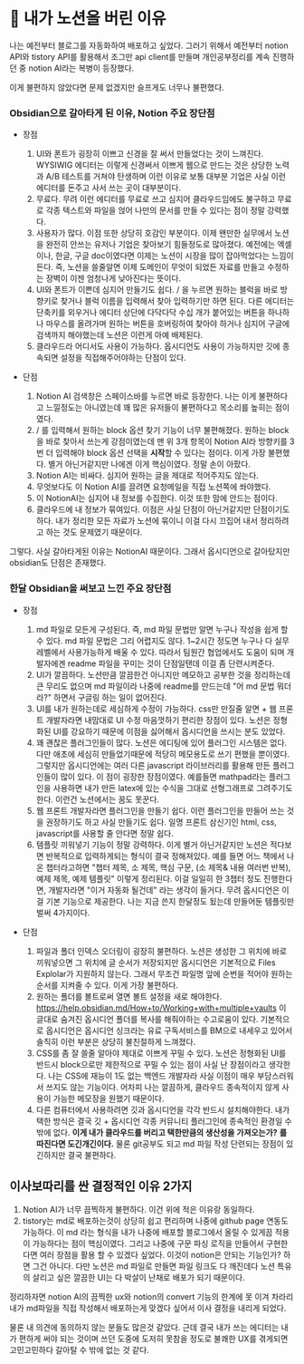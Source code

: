 # 🧳 내가 노션을 버린 이유

나는 예전부터 블로그를 자동화하여 배포하고 싶었다.
그러기 위해서 예전부터 notion API와 tistory API를 활용해서 조그만 api client를 만들며 개인공부정리를 계속 진행하던 중 notion AI라는 복병이 등장했다.

이게 불편하지 않았다면 문제 없겠지만 슬프게도 너무나 불편했다. 

### Obsidian으로 갈아타게 된 이유, Notion 주요 장단점
+ 장점
	1. UI와 폰트가 굉장히 이쁘고 신경을 잘 써서 만들었다는 것이 느껴진다.
		WYSIWIG 에디터는 이렇게 신경써서 이쁘게 웹으로 만드는 것은 상당한 노력과 A/B 테스트를 거쳐야 탄생하며 이런 이유로 보통 대부분 기업은 사실 이런 에디터를 돈주고 사서 쓰는 곳이 대부분이다.
	2. 무료다. 
		무려 이런 에디터를 무료로 쓰고 심지어 클라우드임에도 불구하고 무료로 각종 텍스트와 파일을 얹어 나만의 문서를 만들 수 있다는 점이 정말 강력했다.
	3. 사용자가 많다. 
		이점 또한 상당히 호감인 부분이다. 이제 왠만한 실무에서 노션을 완전히 안쓰는 유저나 기업은 찾아보기 힘들정도로 많아졌다. 예전에는 엑셀이나, 한글, 구글 doc이였다면 이제는 노션이 시장을 많이 잡아먹었다는 느낌이 든다. 즉, 노션을 쓸줄알면 이제 도메인이 무엇이 되었든 자료를 만들고 수정하는 장벽이 이젠 엄청나게 낮아진다는 뜻이다.
	4. UI와 폰트가 이쁜데 심지어 만들기도 쉽다.
		\/ 을 누르면 원하는 블럭을 바로 방향키로 찾거나 블럭 이름을 입력해서 찾아 입력하기만 하면 된다. 다른 에디터는 단축키를 외우거나 에디터 상단에 다닥다닥 수십 개가 붙어있는 버튼을 하나하나 마우스를 올려가며 원하는 버튼을 호버링하여 찾아야 하거나 심지어 구글에 검색까지 해야했는데 노션은 이런게 아예 배제된다.
	5. 클라우드라 어디서도 사용이 가능하다.
		옵시디언도 사용이 가능하지만 깃에 종속되면 설정을 직접해주어야하는 단점이 있다.
   

+ 단점
	1. Notion AI 검색창은 스페이스바를 누르면 바로 등장한다.
		나는 이게 불편하다고 느낄정도는 아니였는데 꽤 많은 유저들이 불편하다고 목소리를 높히는 점이였다.
	2. \/ 를 입력해서 원하는 block 옵션 찾기 기능이 너무 불편해졌다. 
		원하는 block을 바로 찾아서 쓰는게 강점이였는데 맨 위 3개 항목이 Notion AI라 방향키를 3번 더 입력해야 block 옵션 선택을 **시작**할 수 있다는 점이다. 
		이게 가장 불편했다. 별거 아닌거같지만 나에겐 이게 핵심이였다. 정말 손이 아팠다.
	3. Notion AI는 비싸다. 
		심지어 원하는 글을 제대로 적어주지도 않는다.
	4. 무엇보다도 이 Notion AI를 끌려면 요청메일을 직접 노션쪽에 쏴야했다.
	5. 이 NotionAI는 심지어 내 정보를 수집한다. 
		이것 또한 맘에 안드는 점이다.
	6. 클라우드에 내 정보가 묶여있다.
		이점은 사실 단점이 아닌거같지만 단점이기도하다. 내가 정리한 모든 자료가 노션에 묶이니 이걸 다시 끄집어 내서 정리하려고 하는 것도 문제였기 때문이다.

그렇다. 사실 갈아타게된 이유는 NotionAI 때문이다. 그래서 옵시디언으로 갈아탔지만 obsidian도 단점은 존재했다.

### 한달 Obsidian을 써보고 느낀 주요 장단점
+ 장점
	1. md 파일로 모든게 구성된다.
		즉, md 파일 문법만 알면 누구나 작성을 쉽게 할 수 있다. md 파일 문법은 그리 어렵지도 않다. 1~2시간 정도면 누구나 다 실무레벨에서 사용가능하게 배울 수 있다.
		따라서 팀원간 협업에서도 도움이 되며 개발자에겐 readme 파일을 꾸미는 것이 단점일탠데 이걸 좀 단련시켜준다.
	2. UI가 깔끔하다.
		노션만큼 깔끔한건 아니지만 메모하고 공부한 것을 정리하는데 큰 무리도 없으며 md 파일이라 나중에 readme를 만드는데 "어 md 문법 뭐더라?" 하면서 구글링 하는 일이 없어진다.
	3. UI를 내가 원하는데로 세심하게 수정이 가능하다.
		css만 만질줄 알면 + 웹 프론트 개발자라면 내맘대로 UI 수정 마음껏하기 편리한 장점이 있다. 노션은 정형화된 UI를 강요하기 때문에 이점을 싫어해서 옵시디언을 쓰시는 분도 있었다.
	4. 꽤 괜찮은 플러그인들이 많다.
		노션은 에디팅에 있어 플러그인 시스템은 없다. 다만 애초에 세심히 만들었기때문에 적당히 메모용도로 쓰기 편했을 뿐이였다. 그렇지만 옵시디언에는 여러 다른 javascript 라이브러리를 활용해 만든 플러그인들이 많이 있다. 이 점이 굉장한 장점이였다. 예를들면 mathpad라는 플러그인을 사용하면 내가 만든 latex에 있는 수식을 그대로 선형그래프로 그려주기도 한다. 이런건 노션에서는 꿈도 못꾼다.
	5. 웹 프론트 개발자라면 플러그인을 만들기 쉽다.
		이런 플러그인을 만들어 쓰는 것을 권장하기도 하고 사실 만들기도 쉽다. 일명 프론트 삼신기인 html, css, javascript를 사용할 줄 안다면 정말 쉽다.
	6. 템플릿 끼워넣기 기능이 정말 강력하다.
		이게 별거 아닌거같지만 노션은 적다보면 반복적으로 입력하게되는 형식이 결국 정해져있다. 예를 들면 어느 책에서 나온 챕터라고하면 "챕터 제목, 소 제목, 핵심 구문, (소 제목& 내용 여러번 반복), 예제 제목, 예제 템플릿" 이렇게 정리된다. 이걸 일일히 한 3챕터 정도 진행한다면, 개발자라면 "이거 자동화 될건데" 라는 생각이 들거다. 무려 옵시디언은 이걸 기본 기능으로 제공한다.
		나는 지금 쓴지 한달정도 됬는데 만들어둔 템플릿만 벌써 4가지이다.

+ 단점
	1. 파일과 폴더 인덱스 오더링이 굉장히 불편하다.
		   노션은 생성한 그 위치에 바로 끼워넣으면 그 위치에 글 순서가 저장되지만 옵시디언은 기본적으로 Files Explolar가 지원하지 않는다.
		   그래서 무조건 파일명 앞에 순번을 적어야 원하는 순서를 지켜줄 수 있다. 이게 가장 불편하다.
	2. 원하는 폴더를 볼트로써 열면 볼트 설정을 새로 해야한다.
		https://help.obsidian.md/How+to/Working+with+multiple+vaults
		이 글대로 숨겨진 옵시디언 폴더를 복사를 해줘야하는 수고로움이 있다.
		기본적으로 옵시디언은 옵시디언 싱크라는 유료 구독서비스를 BM으로 내세우고 있어서 솔직히 이런 부분은 상당히 불친절하게 느껴졌다.
	3. CSS를 좀 잘 쓸줄 알아야 제대로 이쁘게 꾸밀 수 있다.
		노션은 정형화된 UI를 반드시 block으로만 제한적으로 꾸밀 수 있는 점이 사실 난 장점이라고 생각한다. 나는 CSS에 재능이 1도 없는 백엔드 개발자라 사실 이점이 매우 부담스러워서 쓰지도 않는 기능이다. 어차피 나는 깔끔하게, 클라우드 종속적이지 않게 사용이 가능한 메모장을 원했기 때문이다.
	4. 다른 컴퓨터에서 사용하려면 깃과 옵시디언을 각각 반드시 설치해야한다.
		내가 택한 방식은 결국 깃 +  옵시디언 각종 커뮤니티 플러그인에 종속적인 환경일 수 밖에 없다. **이게 내가 클라우드를 버리고 택한만큼의 생산성을 가져오는가?** **를 따진다면 도긴개긴이다.**
		물론 git공부도 되고 md 파일 작성 단련되는 장점이 있긴하지만 결국 불편하다.

## 이사보따리를 싼 결정적인 이유 2가지
1. Notion AI가 너무 끔찍하게 불편하다. 이건 위에 적은 이유랑 동일하다.
2. tistory는 md로 배포하는것이 상당히 쉽고 편리하며 나중에 github page 연동도 가능하다.
	이 md 라는 형식을 내가 나중에 배포할 블로그에서 올릴 수 있게끔 적용이 가능하다는 점이 핵심이였다.
	그리고 나중에 구문 파싱 로직을 만들어서 구현한다면 여러 장점을 활용 할 수 있겠다 싶었다.
	이것이 notion은 안되는 기능인가? 하면 그건 아니다. 다만 노션은 md 파일로 만들면 파일 링크도 다 깨진데다 노션 특유의 살리고 싶은 깔끔한 UI는 다 박살이 난채로 배포가 되기 때문이다.

정리하자면 notion AI의 끔찍한 ux와 notion의 convert 기능의 한계에 못 이겨 차라리 내가 md파일을 직접 작성해서 배포하는게 맞겠다 싶어서 이사 결정을 내리게 되었다.

물론 내 의견에 동의하지 않는 분들도 많은것 같았다. 근데 결국 내가 쓰는 에디터는 내가 편하게 써야 되는 것이며 쓰던 도중에 도저히 못참을 정도로 불쾌한 UX를 겪게되면 고민고민하다 갈아탈 수 밖에 없는 것 같다.